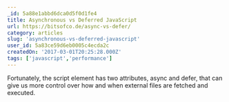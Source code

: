 ```yaml
---
_id: 5a88e1abbd6dca0d5f0d1fe4
title: Asynchronous vs Deferred JavaScript
url: https://bitsofco.de/async-vs-defer/
category: articles
slug: 'asynchronous-vs-deferred-javascript'
user_id: 5a83ce59d6eb0005c4ecda2c
createdOn: '2017-03-01T20:25:28.000Z'
tags: ['javascript','performance']
---
```


Fortunately, the script element has two attributes, async and defer, that can give us more control over how and when external files are fetched and executed.
